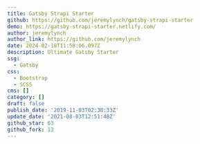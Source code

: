 ```yaml
---
title: Gatsby Strapi Starter
github: https://github.com/jeremylynch/gatsby-strapi-starter
demo: https://gatsby-strapi-starter.netlify.com/
author: jeremylynch
author_link: https://github.com/jeremylynch
date: 2024-02-18T11:58:06.097Z
description: Ultimate Gatsby Starter
ssg:
  - Gatsby
css:
  - Bootstrap
  - SCSS
cms: []
category: []
draft: false
publish_date: '2019-11-03T02:38:33Z'
update_date: '2021-08-03T12:51:48Z'
github_star: 63
github_fork: 13
---
```

